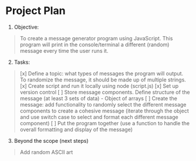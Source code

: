 # Project Plan

1. Objective: 

> To create a message generator program using JavaScript. This program will print in the console/terminal a different (random) message every time the user runs it.

2. Tasks: 

> [x] Define a topic: what types of messages the program will output. 
>   To randomize the message, it should be made up of multiple strings.
> [x] Create script and run it locally using node (script.js)
> [x] Set up version control
> [ ] Store message components. Define structure of the message (at least 3 sets of data) - Object of arrays
> [ ] Create the message: add functionality to randomly select the different message components to create a cohesive message (iterate through the object and use switch case to select and format each different message component)
> [ ] Put the program together (use a function to handle the overall formatting and display of the message)

3. Beyond the scope (next steps)

> Add random ASCII art